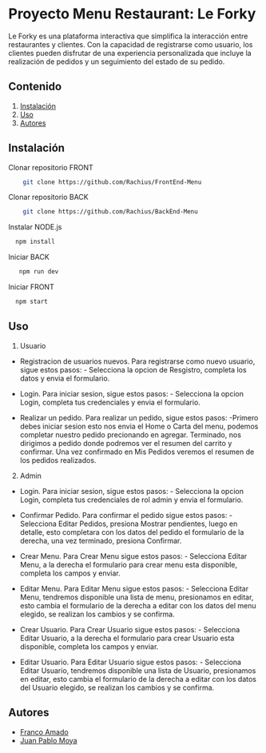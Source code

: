 
# Proyecto Menu Restaurant: Le Forky

Le Forky es una plataforma interactiva que simplifica la interacción entre restaurantes y clientes. Con la capacidad de registrarse como usuario, los clientes pueden disfrutar de una experiencia personalizada que incluye la realización de pedidos y un seguimiento del estado de su pedido.


## Contenido

1. [Instalación](#instalación)
2. [Uso](#uso)
3. [Autores](#Autores)

## Instalación

Clonar repositorio FRONT
``` bash
    git clone https://github.com/Rachius/FrontEnd-Menu
```

Clonar repositorio BACK
``` bash
    git clone https://github.com/Rachius/BackEnd-Menu
```


Instalar NODE.js

```bash
  npm install 
```

Iniciar BACK
```bash
   npm run dev
```
Iniciar FRONT
  
```bash
  npm start
```


## Uso

1. Usuario

  - Registracion de usuarios nuevos. Para registrarse como nuevo usuario, sigue estos pasos: - Selecciona la opcion de Resgistro, completa los datos y envia el formulario.

  - Login. Para iniciar sesion, sigue estos pasos: - Selecciona la opcion Login, completa tus credenciales y envia el formulario.

  - Realizar un pedido. Para realizar un pedido, sigue estos pasos: -Primero debes iniciar sesion esto nos envia el Home o Carta del menu, podemos completar nuestro pedido precionando en agregar. Terminado, nos dirigimos a pedido donde podremos ver el resumen del carrito y confirmar. Una vez confirmado en Mis Pedidos veremos el resumen de los pedidos realizados.




2. Admin

  - Login. Para iniciar sesion, sigue estos pasos: - Selecciona la opcion Login, completa tus credenciales de rol admin y envia el formulario.

  - Confirmar Pedido. Para confirmar el pedido sigue estos pasos: - Selecciona Editar Pedidos, presiona Mostrar pendientes, luego en detalle, esto completara con los datos del pedido el formulario de la derecha, una vez terminado, presiona Confirmar.

  - Crear Menu. Para Crear Menu sigue estos pasos: - Selecciona Editar Menu, a la derecha el formulario para crear menu esta disponible, completa los campos y enviar.

 - Editar Menu. Para Editar Menu sigue estos pasos: - Selecciona Editar Menu, tendremos disponible una lista de menu, presionamos en editar, esto cambia el formulario de la derecha a editar  con los datos del menu elegido, se realizan los cambios y se confirma.

  - Crear Usuario. Para Crear Usuario sigue estos pasos: - Selecciona Editar Usuario, a la derecha el formulario para crear Usuario esta disponible, completa los campos y enviar.

 - Editar Usuario. Para Editar Usuario sigue estos pasos: - Selecciona Editar Usuario, tendremos disponible una lista de Usuario, presionamos en editar, esto cambia el formulario de la derecha a editar  con los datos del Usuario elegido, se realizan los cambios y se confirma.

 
## Autores

- [Franco Amado](https://github.com/Rachius)
- [Juan Pablo Moya](https://www.github.com/xjuampa)




































